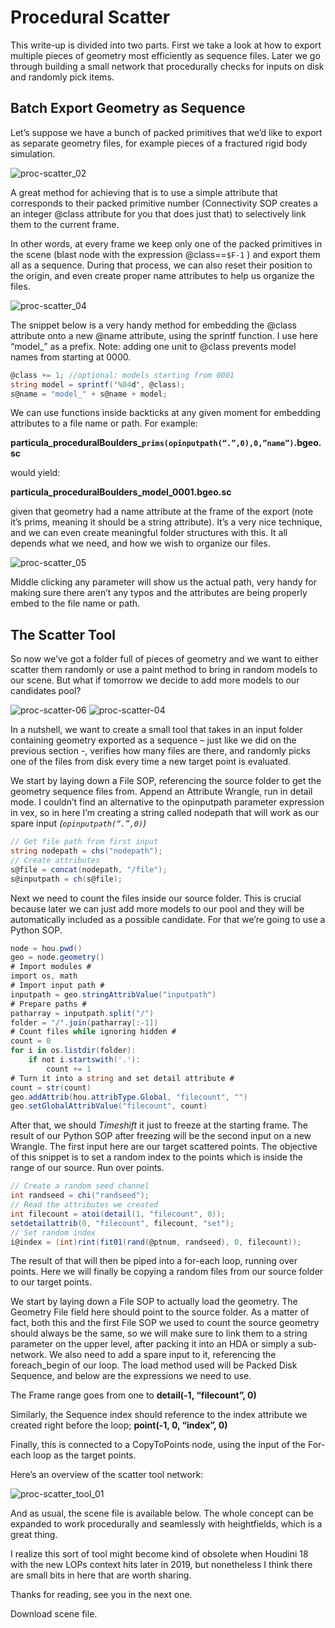 # Procedural Scatter

This write-up is divided into two parts. First we take a look at how to export multiple pieces of geometry most efficiently as sequence files. Later we go through building a small network that procedurally checks for inputs on disk and randomly pick items.

## Batch Export Geometry as Sequence

Let’s suppose we have a bunch of packed primitives that we’d like to export as separate geometry files, for example pieces of a fractured rigid body simulation.

![proc-scatter_02](https://user-images.githubusercontent.com/81909946/113514861-3fd99800-9571-11eb-8302-f1277617e4e2.gif)

A great method for achieving that is to use a simple attribute that corresponds to their packed primitive number (Connectivity SOP creates a an integer @class attribute for you that does just that) to selectively link them to the current frame.

In other words, at every frame we keep only one of the packed primitives in the scene (blast node with the expression @class==`$F-1` ) and export them all as a sequence. During that process, we can also reset their position to the origin, and even create proper name attributes to help us organize the files.

![proc-scatter_04](https://user-images.githubusercontent.com/81909946/113514878-508a0e00-9571-11eb-9995-f28e76253e0a.gif)

The snippet below is a very handy method for embedding the @class attribute onto a new @name attribute, using the sprintf function. I use here “model_” as a prefix. Note: adding one unit to @class prevents model names from starting at 0000.

```c#
@class += 1; //optional: models starting from 0001
string model = sprintf('%04d', @class);
s@name = "model_" + s@name + model;
```

We can use functions inside backticks at any given moment for embedding attributes to a file name or path. For example:

**particula_proceduralBoulders_`prims(opinputpath(“.”,0),0,”name”)`.bgeo.sc**

would yield:

**particula_proceduralBoulders_model_0001.bgeo.sc**

given that geometry had a name attribute at the frame of the export (note it’s prims, meaning it should be a string attribute). It’s a very nice technique, and we can even create meaningful folder structures with this. It all depends what we need, and how we wish to organize our files.

![proc-scatter_05](https://user-images.githubusercontent.com/81909946/113514903-77484480-9571-11eb-8ad2-dd7760597c8b.gif)

Middle clicking any parameter will show us the actual path, very handy for making sure there aren’t any typos and the attributes are being properly embed to the file name or path.

## The Scatter Tool

So now we’ve got a folder full of pieces of geometry and we want to either scatter them randomly or use a paint method to bring in random models to our scene. But what if tomorrow we decide to add more models to our candidates pool?

![proc-scatter-06](https://user-images.githubusercontent.com/81909946/113515391-7fee4a00-9574-11eb-8c03-f0c4fbaf3bdb.gif)
![proc-scatter-04](https://user-images.githubusercontent.com/81909946/113515367-6220e500-9574-11eb-9416-8ead4c19b574.gif)


In a nutshell, we want to create a small tool that takes in an input folder containing geometry exported as a sequence – just like we did on the previous section -, verifies how many files are there, and randomly picks one of the files from disk every time a new target point is evaluated.

We start by laying down a File SOP, referencing the source folder to get the geometry sequence files from.
Append an Attribute Wrangle, run in detail mode. I couldn’t find an alternative to the opinputpath parameter expression in vex, so in here I’m creating a string called nodepath that will work as our spare input *(`opinputpath(“.”,0)`)*

```c#
// Get file path from first input
string nodepath = chs("nodepath");
// Create attributes
s@file = concat(nodepath, "/file");
s@inputpath = ch(s@file);
```

Next we need to count the files inside our source folder. This is crucial because later we can just add more models to our pool and they will be automatically included as a possible candidate. For that we’re going to use a Python SOP.

```c#
node = hou.pwd()
geo = node.geometry()
# Import modules #
import os, math
# Import input path #
inputpath = geo.stringAttribValue("inputpath")
# Prepare paths #
patharray = inputpath.split("/")
folder = "/".join(patharray[:-1])
# Count files while ignoring hidden #
count = 0
for i in os.listdir(folder):
    if not i.startswith('.'):
        count += 1
# Turn it into a string and set detail attribute #
count = str(count)
geo.addAttrib(hou.attribType.Global, "filecount", "")
geo.setGlobalAttribValue("filecount", count)
```

After that, we should *Timeshift* it just to freeze at the starting frame. The result of our Python SOP after freezing will be the second input on a new Wrangle. The first input here are our target scattered points. The objective of this snippet is to set a random index to the points which is inside the range of our source. Run over points.

```c#
// Create a random seed channel
int randseed = chi("randseed");
// Read the attributes we created
int filecount = atoi(detail(1, "filecount", 0));
setdetailattrib(0, "filecount", filecount, "set");
// Set random index
i@index = (int)rint(fit01(rand(@ptnum, randseed), 0, filecount));
```

The result of that will then be piped into a for-each loop, running over points. Here we will finally be copying a random files from our source folder to our target points.

We start by laying down a File SOP to actually load the geometry. The Geometry File field here should point to the source folder. As a matter of fact, both this and the first File SOP we used to count the source geometry should always be the same, so we will make sure to link them to a string parameter on the upper level, after packing it into an HDA or simply a sub-network. We also need to add a spare input to it, referencing the foreach_begin of our loop. The load method used will be Packed Disk Sequence, and below are the expressions we need to use.

The Frame range goes from one to **detail(-1, “filecount”, 0)**

Similarly, the Sequence index should reference to the index attribute we created right before the loop; **point(-1, 0, “index”, 0)**

Finally, this is connected to a CopyToPoints node, using the input of the For-each loop as the target points.

Here’s an overview of the scatter tool network:

![proc-scatter_tool_01](https://user-images.githubusercontent.com/81909946/113514949-cbebbf80-9571-11eb-9e29-ebd044b1b57e.jpg)

And as usual, the scene file is available below. The whole concept can be expanded to work procedurally and seamlessly with heightfields, which is a great thing.

I realize this sort of tool might become kind of obsolete when Houdini 18 with the new LOPs context hits later in 2019, but nonetheless I think there are small bits in here that are worth sharing.

Thanks for reading, see you in the next one.

Download scene file.

